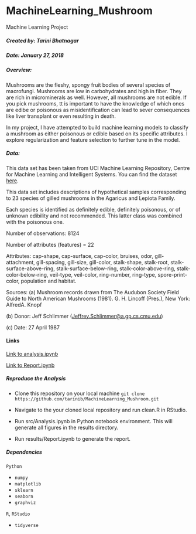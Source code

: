 # MachineLearning_Mushroom
Machine Learning Project

##### Created by: Tarini Bhatnagar

##### Date: January 27, 2018

##### Overview:

Mushrooms are the fleshy, spongy fruit bodies of several species of macrofungi. Mushrooms are low in carbohydrates and high in fiber. They are rich in microminerals as well. However, all mushrooms are not edible. If you pick mushrooms, tt is important to have the knowledge of which ones are edibe or poisonous as misidentification can lead to sever consequences like liver transplant or even resulting in death.

In my project, I have attempted to build machine learning models to classify a mushroom as either poisonous or edible based on its specific attributes. I explore regularization and feature selection to further tune in the model.

##### Data:

This data set has been taken from UCI Machine Learning Repository, Centre for Machine Learning and Intelligent Systems. You can find the dataset [here](https://archive.ics.uci.edu/ml/datasets/mushroom).

This data set includes descriptions of hypothetical samples
corresponding to 23 species of gilled mushrooms in the Agaricus and Lepiota Family.  

Each species is identified as definitely edible, definitely poisonous, or of unknown edibility and not recommended.  This latter class was combined with the poisonous one.  

Number of observations: 8124

Number of attributes (features) = 22

Attributes: cap-shape, cap-surface, cap-color, bruises, odor, gill-attachment, gill-spacing, gill-size, gill-color, stalk-shape, stalk-root, stalk-surface-above-ring, stalk-surface-below-ring, stalk-color-above-ring, stalk-color-below-ring, veil-type, veil-color, ring-number, ring-type, spore-print-color, population and habitat.

Sources: 
(a) Mushroom records drawn from The Audubon Society Field Guide to North American Mushrooms (1981). G. H. Lincoff (Pres.), New York: AlfredA. Knopf

(b) Donor: Jeff Schlimmer (Jeffrey.Schlimmer@a.gp.cs.cmu.edu)

(c) Date: 27 April 1987

#### Links

[Link to analysis.ipynb](https://github.com/tarinib/MachineLearning_Mushroom/blob/master/src/analysis.ipynb)

[Link to Report.ipynb](https://github.com/tarinib/MachineLearning_Mushroom/blob/master/results/Report.ipynb)

##### Reproduce the Analysis

* Clone this repository on your local machine
```git clone https://github.com/tarinib/MachineLearning_Mushroom.git```

* Navigate to the your cloned local repository and run clean.R in RStudio.

* Run src/Analysis.ipynb in Python notebook environment. This will generate all figures in the results directory.

* Run results/Report.ipynb to generate the report.


##### Dependencies
```Python```

* ```numpy```
* ```matplotlib```
* ```sklearn```
* ```seaborn```
* ```graphviz```

```R```, ```RStudio```

* ```tidyverse```